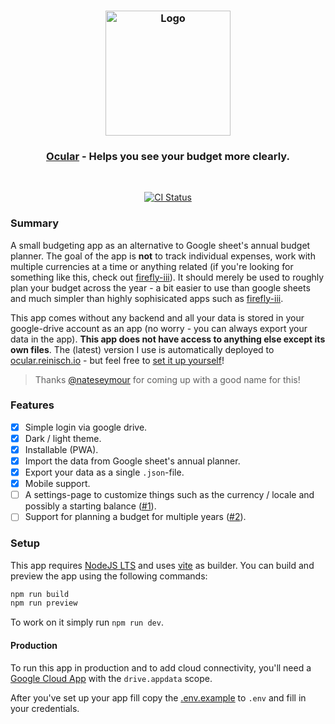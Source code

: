 <h3 align="center">
  <img src="https://user-images.githubusercontent.com/30767528/169694460-0e85f361-6fd6-4ac6-bf7a-6f98d9241c20.png" alt="Logo" height="200">
</h3>

<h3 align="center">
  <a href="https://budget.reinisch.io/">Ocular</a> - Helps you see your budget more clearly.
</h3>

<br/>

<p align="center">
  <a href="https://github.com/Simonwep/ocular/actions?query=workflow%3ACI"><img
     alt="CI Status"
     src="https://github.com/Simonwep/ocular/workflows/CI/badge.svg"/></a>
</p>

### Summary

A small budgeting app as an alternative to Google sheet's annual budget planner.
The goal of the app is **not** to track individual expenses, work with multiple currencies at a time or anything related (if you're looking for something like this, check
out [firefly-iii](https://www.firefly-iii.org/)).
It should merely be used to roughly plan your budget across the year - a bit easier to use than google sheets and much simpler than highly sophisicated apps such
as [firefly-iii](https://www.firefly-iii.org/).

This app comes without any backend and all your data is stored in your google-drive account as an app (no worry - you can always export your data in the app). **This app
does not have access to anything else except its own files**. The (latest) version I use is automatically deployed to [ocular.reinisch.io](https://ocular.reinisch.io) - but feel
free to [set it up yourself](#setup)!

> Thanks [@nateseymour](https://github.com/nateseymour) for coming up with a good name for this!

### Features

- [x] Simple login via google drive.
- [x] Dark / light theme.
- [x] Installable (PWA).
- [x] Import the data from Google sheet's annual planner.
- [x] Export your data as a single `.json`-file.
- [x] Mobile support.
- [ ] A settings-page to customize things such as the currency / locale and possibly a starting balance ([#1](https://github.com/Simonwep/ocular/issues/1)).
- [ ] Support for planning a budget for multiple years ([#2](https://github.com/Simonwep/ocular/issues/2)).

### Setup

This app requires [NodeJS LTS](https://nodejs.org/en/) and uses [vite](https://vitejs.dev/) as builder. You can build and preview the app using the following commands:

```sh
npm run build
npm run preview
```

To work on it simply run `npm run dev`.

#### Production

To run this app in production and to add cloud connectivity, you'll need a [Google Cloud App](https://support.google.com/googleplay/android-developer/answer/9859152?hl=en) with
the `drive.appdata` scope.

After you've set up your app fill copy the [.env.example](.env.example) to `.env` and fill in your credentials.
